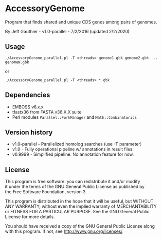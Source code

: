 # AccessoryGenome

Program that finds shared and unique CDS genes among pairs of genomes.

By Jeff Gauthier - v1.0-parallel - 7/2/2016 (updated 2/2/2020)

## Usage 

`./AccessoryGenome_parallel.pl -T <threads> genome1.gbk genome2.gbk ... genomeN.gbk`

or

`./AccessoryGenome_parallel.pl -T <threads> *.gbk`

## Dependencies

 * EMBOSS v6.x.x
 * tfastx36 from FASTA v36.X.X suite
 * Perl modules `Parallel::ForkManager` and `Math::Combinatorics`

## Version history

 * v1.0-parallel - Parallelized homolog searches (use -T parameter)
 * v1.0 - Fully operational pipeline w/ annotations in result files.
 * v0.9999 - Simplified pipeline.  No annotation feature for now.

## License

This program is free software: you can redistribute it and/or modify  
it under the terms of the GNU General Public License as published by  
the Free Software Foundation, version 3.

This program is distributed in the hope that it will be useful, but 
WITHOUT ANY WARRANTY; without even the implied warranty of 
MERCHANTABILITY or FITNESS FOR A PARTICULAR PURPOSE. See the GNU 
General Public License for more details.

You should have received a copy of the GNU General Public License 
along with this program. If not, see <http://www.gnu.org/licenses/>.
